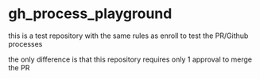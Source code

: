 # gh_process_playground
this is a test repository with the same rules as enroll to test the PR/Github processes 

the only difference is that this repository requires only 1 approval to merge the PR
